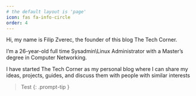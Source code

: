 ```yaml
---
# the default layout is 'page'
icon: fas fa-info-circle
order: 4
---
```


Hi, my name is Filip Zverec, the founder of this blog The Tech Corner.

I’m a 26-year-old full time Sysadmin\Linux Administrator with a Master’s degree in Computer Networking.

I have started The Tech Corner as my personal blog where I can share my ideas, projects, guides, and discuss them with people with similar interests









> Test
{: .prompt-tip }
